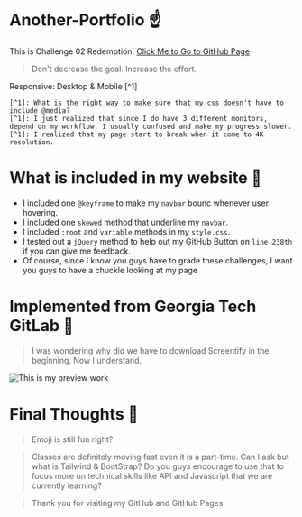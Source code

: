 # Another-Portfolio :point_up:
This is Challenge 02 Redemption.
[Click Me to Go to GitHub Page](https://timothylai1121.github.io/Another-Portfolio/)
  > Don't decrease the goal. Increase the effort. 

Responsive: Desktop & Mobile [^1]

    [^1]: What is the right way to make sure that my css doesn't have to include @media?
    [^1]: I just realized that since I do have 3 different monitors, depend on my workflow, I usually confused and make my progress slower.
    [^1]: I realized that my page start to break when it come to 4K resolution. 

# What is included in my website :mag_right:
* I included one `@keyframe` to make my `navbar` bounc whenever user hovering.
* I included one `skewed` method that underline my `navbar`.
* I included `:root` and `variable` methods in my `style.css`.
* I tested out a `jQuery` method to help out my GitHub Button on `line 238th` if you can give me feedback.
* Of course, since I know you guys have to grade these challenges, I want you guys to have a chuckle looking at my page

# Implemented from Georgia Tech GitLab :hot_face:
 > I was wondering why did we have to download Screentify in the beginning. Now I understand.

![This is my preview work](./assets/readme-gifs/Another%20Portfolio.gif)

# Final Thoughts :thinking:

 > Emoji is still fun right?

 > Classes are definitely moving fast even it is a part-time. Can I ask but what is Tailwind & BootStrap? Do you guys encourage to use that to focus more on technical skills like API and Javascript that we are currently learning?

 > Thank you for visiting my GitHub and GitHub Pages